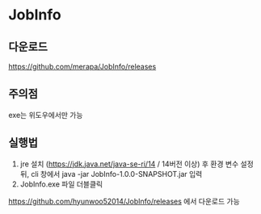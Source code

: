 # JobInfo

## 다운로드
https://github.com/merapa/JobInfo/releases

## 주의점
exe는 위도우에서만 가능

## 실행법
1. jre 설치 (https://jdk.java.net/java-se-ri/14 / 14버전 이상) 후 환경 변수 설정 뒤,
cli 창에서 java -jar JobInfo-1.0.0-SNAPSHOT.jar 입력
2. JobInfo.exe 파일 더블클릭

https://github.com/hyunwoo52014/JobInfo/releases 에서 다운로드 가능